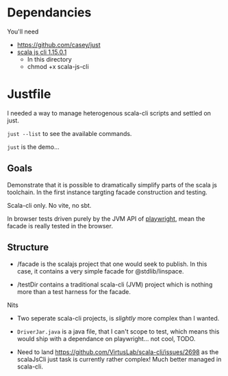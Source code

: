 
# Dependancies

You'll need

- https://github.com/casey/just
- [scala js cli 1.15.0.1](https://github.com/VirtusLab/scala-js-cli/releases/tag/v1.15.0.1)
    - In this directory
    - chmod +x scala-js-cli

# Justfile

I needed a way to manage heterogenous scala-cli scripts and settled on just.

`just --list` to see the available commands.

`just` is the demo...

## Goals

Demonstrate that it is possible to dramatically simplify parts of the scala js toolchain. In the first instance targting facade construction and testing.

Scala-cli only. No vite, no sbt.

In browser tests driven purely by the JVM API of [playwright](https://playwright.dev/java/), mean the facade is really tested in the browser.

## Structure

- /facade is the scalajs project that one would seek to publish. In this case, it contains a very simple facade for @stdlib/linspace.

- /testDir contains a traditional scala-cli (JVM) project which is nothing more than a test harness for the facade.

Nits

- Two seperate scala-cli projects, is _slightly_ more complex than I wanted.

- `DriverJar.java` is a java file, that I can't scope to test, which means this would ship with a dependance on playwright... not cool, TODO.

- Need to land https://github.com/VirtusLab/scala-cli/issues/2698 as the scalaJsCli just task is currently rather complex! Much better managed in scala-cli.
